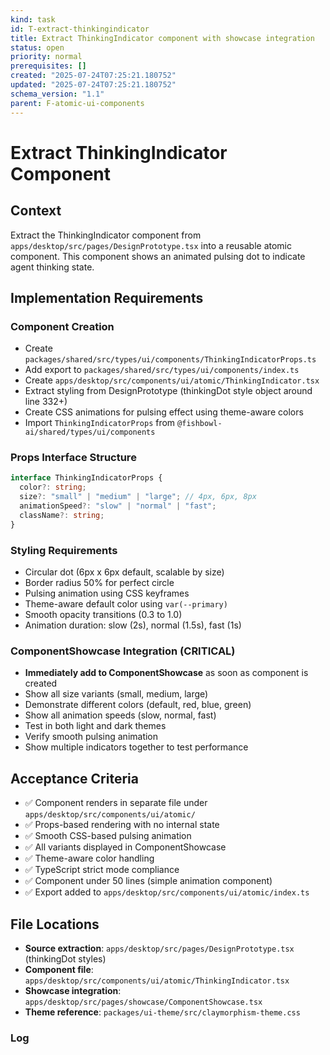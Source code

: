 ```yaml
---
kind: task
id: T-extract-thinkingindicator
title: Extract ThinkingIndicator component with showcase integration
status: open
priority: normal
prerequisites: []
created: "2025-07-24T07:25:21.180752"
updated: "2025-07-24T07:25:21.180752"
schema_version: "1.1"
parent: F-atomic-ui-components
---
```


# Extract ThinkingIndicator Component

## Context

Extract the ThinkingIndicator component from `apps/desktop/src/pages/DesignPrototype.tsx` into a reusable atomic component. This component shows an animated pulsing dot to indicate agent thinking state.

## Implementation Requirements

### Component Creation

- Create `packages/shared/src/types/ui/components/ThinkingIndicatorProps.ts`
- Add export to `packages/shared/src/types/ui/components/index.ts`
- Create `apps/desktop/src/components/ui/atomic/ThinkingIndicator.tsx`
- Extract styling from DesignPrototype (thinkingDot style object around line 332+)
- Create CSS animations for pulsing effect using theme-aware colors
- Import `ThinkingIndicatorProps` from `@fishbowl-ai/shared/types/ui/components`

### Props Interface Structure

```typescript
interface ThinkingIndicatorProps {
  color?: string;
  size?: "small" | "medium" | "large"; // 4px, 6px, 8px
  animationSpeed?: "slow" | "normal" | "fast";
  className?: string;
}
```

### Styling Requirements

- Circular dot (6px x 6px default, scalable by size)
- Border radius 50% for perfect circle
- Pulsing animation using CSS keyframes
- Theme-aware default color using `var(--primary)`
- Smooth opacity transitions (0.3 to 1.0)
- Animation duration: slow (2s), normal (1.5s), fast (1s)

### ComponentShowcase Integration (CRITICAL)

- **Immediately add to ComponentShowcase** as soon as component is created
- Show all size variants (small, medium, large)
- Demonstrate different colors (default, red, blue, green)
- Show all animation speeds (slow, normal, fast)
- Test in both light and dark themes
- Verify smooth pulsing animation
- Show multiple indicators together to test performance

## Acceptance Criteria

- ✅ Component renders in separate file under `apps/desktop/src/components/ui/atomic/`
- ✅ Props-based rendering with no internal state
- ✅ Smooth CSS-based pulsing animation
- ✅ All variants displayed in ComponentShowcase
- ✅ Theme-aware color handling
- ✅ TypeScript strict mode compliance
- ✅ Component under 50 lines (simple animation component)
- ✅ Export added to `apps/desktop/src/components/ui/atomic/index.ts`

## File Locations

- **Source extraction**: `apps/desktop/src/pages/DesignPrototype.tsx` (thinkingDot styles)
- **Component file**: `apps/desktop/src/components/ui/atomic/ThinkingIndicator.tsx`
- **Showcase integration**: `apps/desktop/src/pages/showcase/ComponentShowcase.tsx`
- **Theme reference**: `packages/ui-theme/src/claymorphism-theme.css`

### Log
